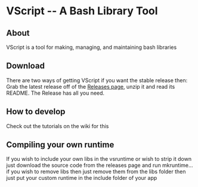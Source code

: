 # VScript -- A Bash Library Tool

## About
VScript is a tool for making, managing, and maintaining bash libraries

## Download
There are two ways of getting VScript if you want the stable release then:
Grab the latest release off of the [Releases page](https://git.vorax.org/henry/VScript/releases), unzip it and read its README. The Release has all you need.

## How to develop
Check out the tutorials on the wiki for this

## Compiling your own runtime
If you wish to include your own libs in the vsruntime or wish to strip it down just download the source code from the releases page and run mkruntime... if you wish to remove libs then just remove them from the libs folder then just put your custom runtime in the include folder of your app
